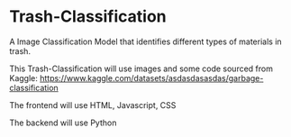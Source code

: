 # Trash-Classification
A Image Classification Model that identifies different types of materials in trash.

This Trash-Classification will use images and some code sourced from Kaggle:
https://www.kaggle.com/datasets/asdasdasasdas/garbage-classification 

The frontend will use HTML, Javascript, CSS

The backend will use Python
